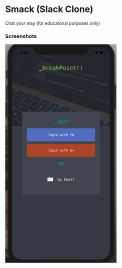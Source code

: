 # Smack (Slack Clone)
Chat your way
(for educatonal purposes only)


### Screenshots
![](https://github.com/RamitSharma991/Smack/blob/master/Screenshot%202019-04-03%20at%204.09.19%20PM.png)

